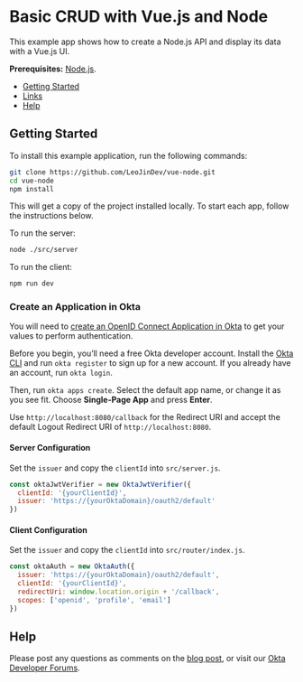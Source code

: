 # Basic CRUD with Vue.js and Node

This example app shows how to create a Node.js API and display its data with a Vue.js UI.

**Prerequisites:** [Node.js](https://nodejs.org/).

* [Getting Started](#getting-started)
* [Links](#links)
* [Help](#help)
## Getting Started

To install this example application, run the following commands:

```bash
git clone https://github.com/LeoJinDev/vue-node.git
cd vue-node
npm install
```

This will get a copy of the project installed locally. To start each app, follow the instructions below.

To run the server:

```bash
node ./src/server
```

To run the client:

```bash
npm run dev
```

### Create an Application in Okta

You will need to [create an OpenID Connect Application in Okta](https://developer.okta.com/blog/2018/02/15/build-crud-app-vuejs-node#add-authentication-with-okta) to get your values to perform authentication.

Before you begin, you’ll need a free Okta developer account. Install the [Okta CLI](https://cli.okta.com/) and run `okta register` to sign up for a new account. If you already have an account, run `okta login`.

Then, run `okta apps create`. Select the default app name, or change it as you see fit. Choose **Single-Page App** and press **Enter**.

Use `http://localhost:8080/callback` for the Redirect URI and accept the default Logout Redirect URI of `http://localhost:8080`.

#### Server Configuration

Set the `issuer` and copy the `clientId` into `src/server.js`.

```javascript
const oktaJwtVerifier = new OktaJwtVerifier({
  clientId: '{yourClientId}',
  issuer: 'https://{yourOktaDomain}/oauth2/default'
})
```

#### Client Configuration

Set the `issuer` and copy the `clientId` into `src/router/index.js`.

```javascript
const oktaAuth = new OktaAuth({
  issuer: 'https://{yourOktaDomain}/oauth2/default',
  clientId: '{yourClientId}',
  redirectUri: window.location.origin + '/callback',
  scopes: ['openid', 'profile', 'email']
})
```

## Help

Please post any questions as comments on the [blog post](https://developer.okta.com/blog/2018/02/15/build-crud-app-vuejs-node), or visit our [Okta Developer Forums](https://devforum.okta.com/).
